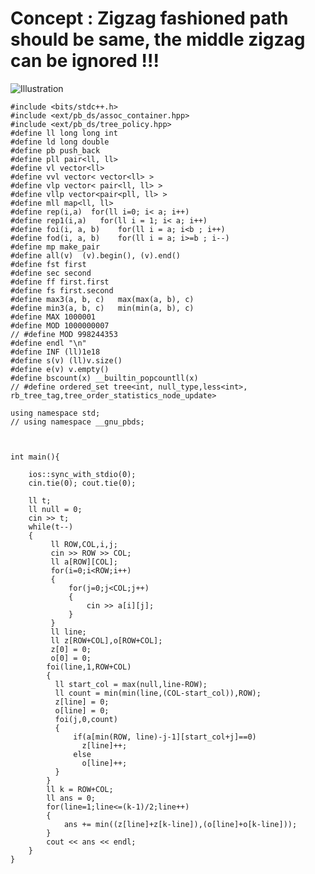  # Concept : Zigzag fashioned path should be same, the middle zigzag can be ignored !!!

 ![Illustration](https://media.geeksforgeeks.org/wp-content/uploads/zigzag-1.png)

    #include <bits/stdc++.h>
    #include <ext/pb_ds/assoc_container.hpp>
    #include <ext/pb_ds/tree_policy.hpp>
    #define ll long long int
    #define ld long double
    #define pb push_back
    #define pll pair<ll, ll>
    #define vl vector<ll>
    #define vvl vector< vector<ll> >
    #define vlp vector< pair<ll, ll> >
    #define vllp vector<pair<pll, ll> >
    #define mll map<ll, ll>
    #define rep(i,a)  for(ll i=0; i< a; i++)
    #define rep1(i,a)   for(ll i = 1; i< a; i++)
    #define foi(i, a, b)    for(ll i = a; i<b ; i++)
    #define fod(i, a, b)    for(ll i = a; i>=b ; i--)
    #define mp make_pair
    #define all(v)  (v).begin(), (v).end()
    #define fst first
    #define sec second
    #define ff first.first
    #define fs first.second
    #define max3(a, b, c)   max(max(a, b), c)
    #define min3(a, b, c)   min(min(a, b), c)
    #define MAX 1000001
    #define MOD 1000000007
    // #define MOD 998244353
    #define endl "\n"
    #define INF (ll)1e18
    #define s(v) (ll)v.size()
    #define e(v) v.empty()
    #define bscount(x) __builtin_popcountll(x)
    // #define ordered_set tree<int, null_type,less<int>, rb_tree_tag,tree_order_statistics_node_update>

    using namespace std;
    // using namespace __gnu_pbds;



    int main(){

        ios::sync_with_stdio(0);
        cin.tie(0); cout.tie(0);

        ll t;
        ll null = 0;
        cin >> t;
        while(t--)
        {
             ll ROW,COL,i,j;
             cin >> ROW >> COL;
             ll a[ROW][COL];
             for(i=0;i<ROW;i++)
             {
                 for(j=0;j<COL;j++)
                 {
                     cin >> a[i][j];
                 }
             }
             ll line;
             ll z[ROW+COL],o[ROW+COL];
             z[0] = 0;
             o[0] = 0;
            foi(line,1,ROW+COL)
            {
              ll start_col = max(null,line-ROW);
              ll count = min(min(line,(COL-start_col)),ROW);
              z[line] = 0;
              o[line] = 0;
              foi(j,0,count)
              {
                  if(a[min(ROW, line)-j-1][start_col+j]==0)
                    z[line]++;
                  else
                    o[line]++;
              }
            }
            ll k = ROW+COL;
            ll ans = 0;
            for(line=1;line<=(k-1)/2;line++)
            {
                ans += min((z[line]+z[k-line]),(o[line]+o[k-line]));
            }
            cout << ans << endl;
        }
    }
